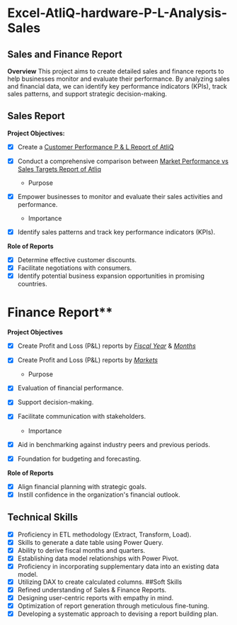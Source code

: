 # Excel-AtliQ-hardware-P-L-Analysis-Sales

## Sales and Finance Report

**Overview**
This project aims to create detailed sales and finance reports to help businesses monitor and evaluate their performance. By analyzing sales and financial data, we can identify key performance indicators (KPIs), track sales patterns, and support strategic decision-making.

## Sales Report

**Project Objectives:**

- [x] Create a [Customer Performance P & L Report of AtliQ](https://github.com/ShubhamPandey3/Excel-AtliQ-hardware-P-L-Analysis-Sales-/blob/main/Customer%20Performance%20P%20%26%20L%20Report%20of%20AtliQ.pdf)
  
- [x] Conduct a comprehensive comparison between [Market Performance vs Sales Targets Report of Atliq](https://github.com/ShubhamPandey3/Excel-AtliQ-hardware-P-L-Analysis-Sales-/blob/main/Market%20Performance%20vs%20Target%20Report%20of%20AtliQ.pdf)
  
  - Purpose
  
- [x] Empower businesses to monitor and evaluate their sales activities and performance.

  - Importance

- [x] Identify sales patterns and track key performance indicators (KPIs).

**Role of Reports**

- [x] Determine effective customer discounts.
- [x] Facilitate negotiations with consumers.
- [x] Identify potential business expansion opportunities in promising countries.

# Finance Report**

**Project Objectives** 
- [x] Create Profit and Loss (P&L) reports by _[Fiscal Year](https://github.com/ShubhamPandey3/Excel-AtliQ-hardware-P-L-Analysis-Sales-/blob/main/P%26L%20Statement%20by%20Fiscal%20Year.pdf)_ & _[Months](https://github.com/ShubhamPandey3/Excel-AtliQ-hardware-P-L-Analysis-Sales-/blob/main/P%26L%20Statement%20by%20Months.pdf)_ 

- [x] Create Profit and Loss (P&L) reports by _[Markets](https://github.com/ShubhamPandey3/Excel-AtliQ-hardware-P-L-Analysis-Sales-/blob/main/Markets%20P%20%26%20L%20Report%20of%20AtliQ.pdf)_

  - Purpose

- [x] Evaluation of financial performance.
- [x] Support decision-making.
- [x] Facilitate communication with stakeholders.

  -  Importance

- [x] Aid in benchmarking against industry peers and previous periods.
- [x] Foundation for budgeting and forecasting.

**Role of Reports**

- [x] Align financial planning with strategic goals.
- [x] Instill confidence in the organization's financial outlook.

## Technical Skills
- [x] Proficiency in ETL methodology (Extract, Transform, Load).
- [x] Skills to generate a date table using Power Query.
- [x] Ability to derive fiscal months and quarters.
- [x] Establishing data model relationships with Power Pivot.
- [x] Proficiency in incorporating supplementary data into an existing data model.
- [x] Utilizing DAX to create calculated columns.
##Soft Skills
- [x] Refined understanding of Sales & Finance Reports.
- [x] Designing user-centric reports with empathy in mind.
- [x] Optimization of report generation through meticulous fine-tuning.
- [x] Developing a systematic approach to devising a report building plan.
